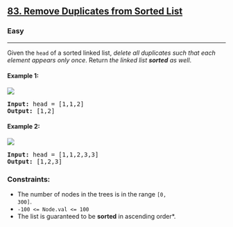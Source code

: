 ## [83. Remove Duplicates from Sorted List](https://leetcode.com/problems/remove-duplicates-from-sorted-list/description/)
### Easy
<hr/>

Given the <code>head</code> of a sorted linked list, _delete all duplicates such that each element appears only once_. Return _the linked list **sorted** as well_.

#### Example 1:
<img src="https://assets.leetcode.com/uploads/2021/01/04/list1.jpg" width="auto" />
<pre>
<strong>Input:</strong> head = [1,1,2]
<strong>Output:</strong> [1,2]
</pre>

#### Example 2:
<img src="https://assets.leetcode.com/uploads/2021/01/04/list2.jpg" width="auto" />
<pre>
<strong>Input:</strong> head = [1,1,2,3,3]
<strong>Output:</strong> [1,2,3]
</pre>

### Constraints:

* The number of nodes in the trees is in the range <code>[0, 300]</code>.
* <code>-100 &lt;= Node.val &lt;= 100</code>
* The list is guaranteed to be **sorted** in ascending order*.
